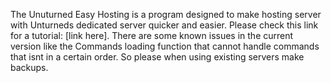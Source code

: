 The Unuturned Easy Hosting is a program designed to make hosting server with Unturneds dedicated server quicker and easier. Please check this link for a tutorial: [link here].
There are some known issues in the current version like the Commands loading function that cannot handle commands that isnt in a certain order. So please when using existing servers make backups.

